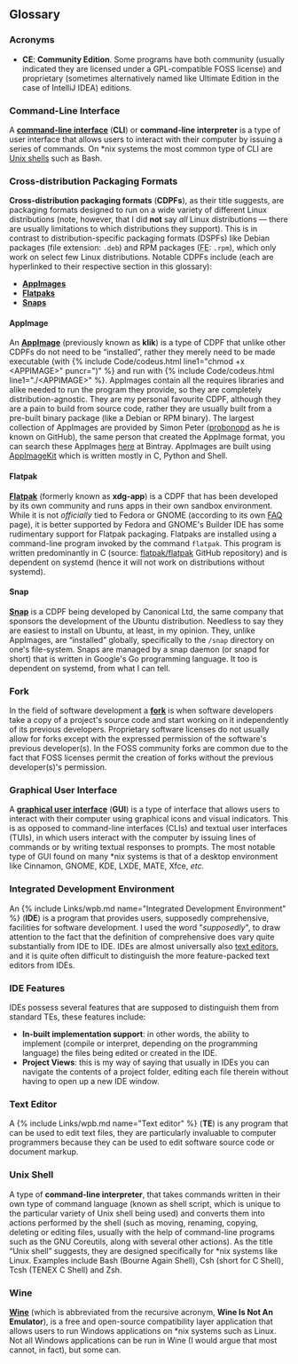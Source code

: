 ## Glossary

### Acronyms
* **CE**: **Community Edition**. Some programs have both community (usually indicated they are licensed under a GPL-compatible FOSS license) and proprietary (sometimes alternatively named like Ultimate Edition in the case of IntelliJ IDEA) editions.

### Command-Line Interface
A [**command-line interface**](https://en.wikipedia.org/wiki/Command-line_interface) (**CLI**) or **command-line interpreter** is a type of user interface that allows users to interact with their computer by issuing a series of commands. On &#42;nix systems the most common type of CLI are [Unix shells](#unix-shells) such as Bash.

### Cross-distribution Packaging Formats
**Cross-distribution packaging formats** (**CDPFs**), as their title suggests, are packaging formats designed to run on a wide variety of different Linux distributions (note, however, that I did **not** say *all* Linux distributions &mdash; there are usually limitations to which distributions they support). This is in contrast to distribution-specific packaging formats (DSPFs) like Debian packages (file extension: `.deb`) and RPM packages (<abbr title="File Extension">FE</abbr>: `.rpm`), which only work on select few Linux distributions. Notable CDPFs include (each are hyperlinked to their respective section in this glossary):

* [**AppImages**](#appimage)
* [**Flatpaks**](#flatpak)
* [**Snaps**](#snap)

#### AppImage
An [**AppImage**](http://appimage.org/) (previously known as **klik**) is a type of CDPF that unlike other CDPFs do not need to be &ldquo;installed&rdquo;, rather they merely need to be made executable (with {% include Code/codeus.html line1="chmod +x &lt;APPIMAGE&gt;" puncr=")" %} and run with {% include Code/codeus.html line1="./&lt;APPIMAGE&gt;" %}. AppImages contain all the requires libraries and alike needed to run the program they provide, so they are completely distribution-agnostic. They are my personal favourite CDPF, although they are a pain to build from source code, rather they are usually built from a pre-built binary package (like a Debian or RPM binary). The largest collection of AppImages are provided by Simon Peter ([probonopd](https://github.com/probonopd) as he is known on GitHub), the same person that created the AppImage format, you can search these AppImages [here](https://bintray.com/probono/AppImages/) at Bintray. AppImages are built using [AppImageKit](https://github.com/probonopd/AppImageKit) which is written mostly in C, Python and Shell.

#### Flatpak
[**Flatpak**](http://flatpak.org/) (formerly known as **xdg-app**) is a CDPF that has been developed by its own community and runs apps in their own sandbox environment. While it is not *officially* tied to Fedora or GNOME (according to its own [FAQ](http://flatpak.org/faq.html) page), it is better supported by Fedora and GNOME's Builder IDE has some rudimentary support for Flatpak packaging. Flatpaks are installed using a command-line program invoked by the command `flatpak`. This program is written predominantly in C (source: [flatpak/flatpak](https://github.com/flatpak/flatpak) GitHub repository) and is dependent on systemd (hence it will not work on distributions without systemd).

#### Snap
[**Snap**](http://snapcraft.io/) is a CDPF being developed by Canonical Ltd, the same company that sponsors the development of the Ubuntu distribution. Needless to say they are easiest to install on Ubuntu, at least, in my opinion. They, unlike AppImages, are &ldquo;installed&rdquo; globally, specifically to the `/snap` directory on one's file-system. Snaps are managed by a snap daemon (or snapd for short) that is written in Google's Go programming language. It too is dependent on systemd, from what I can tell.

### Fork
In the field of software development a [**fork**](https://en.wikipedia.org/wiki/Fork_(software_development)) is when software developers take a copy of a project's source code and start working on it independently of its previous developers. Proprietary software licenses do not usually allow for forks except with the expressed permission of the software's previous developer(s). In the FOSS community forks are common due to the fact that FOSS licenses permit the creation of forks without the previous developer(s)'s permission.

### Graphical User Interface
A [**graphical user interface**](https://en.wikipedia.org/wiki/Graphical_user_interface) (**GUI**) is a type of interface that allows users to interact with their computer using graphical icons and visual indicators. This is as opposed to command-line interfaces (CLIs) and textual user interfaces (TUIs), in which users interact with the computer by issuing lines of commands or by writing textual responses to prompts. The most notable type of GUI found on many &#42;nix systems is that of a desktop environment like Cinnamon, GNOME, KDE, LXDE, MATE, Xfce, *etc.*

### Integrated Development Environment
An {% include Links/wpb.md name="Integrated Development Environment" %} (**IDE**) is a program that provides users, supposedly comprehensive, facilities for software development. I used the word "<i>supposedly</i>", to draw attention to the fact that the definition of comprehensive does vary quite substantially from IDE to IDE. IDEs are almost universally also [text editors](#text-editor), and it is quite often difficult to distinguish the more feature-packed text editors from IDEs.

### IDE Features
IDEs possess several features that are supposed to distinguish them from standard TEs, these features include:

* **In-built implementation support**: in other words, the ability to implement (compile or interpret, depending on the programming language) the files being edited or created in the IDE.
* **Project Views**: this is my way of saying that usually in IDEs you can navigate the contents of a project folder, editing each file therein without having to open up a new IDE window.

### Text Editor
A {% include Links/wpb.md name="Text editor" %} (**TE**) is any program that can be used to edit text files, they are particularly invaluable to computer programmers because they can be used to edit software source code or document markup.

### Unix Shell
A type of **command-line interpreter**, that takes commands written in their own type of command language (known as shell script, which is unique to the particular variety of Unix shell being used) and converts them into actions performed by the shell (such as moving, renaming, copying, deleting or editing files, usually with the help of command-line programs such as the GNU Coreutils, along with several other actions). As the title &ldquo;Unix shell&rdquo; suggests, they are designed specifically for &#42;nix systems like Linux. Examples include Bash (Bourne Again Shell), Csh (short for C Shell), Tcsh (TENEX C Shell) and Zsh.

### Wine
[**Wine**](http://www.winehq.org/) (which is abbreviated from the recursive acronym, **Wine Is Not An Emulator**), is a free and open-source compatibility layer application that allows users to run Windows applications on &#42;nix systems such as Linux. Not all Windows applications can be run in Wine (I would argue that most cannot, in fact), but some can.
